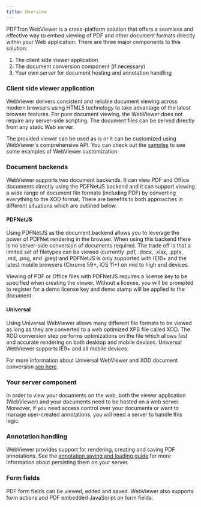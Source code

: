 ```yaml
---
title: Overview
---
```

PDFTron WebViewer is a cross-platform solution that offers a seamless and effective way to embed viewing of PDF and other document formats directly within your Web application. There are three major components to this solution:
1. The client side viewer application
2. The document conversion component (if necessary)
3. Your own server for document hosting and annotation handling

### Client side viewer application
WebViewer delivers consistent and reliable document viewing across modern browsers using HTML5 technology to take advantage of the latest browser features. For pure document viewing, the WebViewer does not require any server-side scripting. The document files can be served directly from any static Web server.

The provided viewer can be used as is or it can be customized using WebViewer's comprehensive API. You can check out the [samples](/webviewer/guides/run-samples) to see some examples of WebViewer customization.

### Document backends

WebViewer supports two document backends. It can view PDF and Office documents directly using the PDFNetJS backend and it can support viewing a wide range of document file formats (including PDF) by converting everything to the XOD format. There are benefits to both approaches in different situations which are outlined below.

#### PDFNetJS
Using PDFNetJS as the document backend allows you to leverage the power of PDFNet rendering in the browser. When using this backend there is no server-side conversion of documents required. The trade off is that a limited set of filetypes can be viewed (currently .pdf, .docx, .xlsx, .pptx, .md, .png, and .jpeg) and PDFNetJS is only supported with IE10+ and the latest mobile browsers (Chrome 59+, iOS 11+) on mid to high end devices.

Viewing of PDF or Office files with PDFNetJS requires a license key to be specified when creating the viewer. Without a license, you will be prompted to register for a demo license key and demo stamp will be applied to the document.

#### Universal
Using Universal WebViewer allows many different file formats to be viewed as long as they are converted to a web optimized XPS file called XOD. The XOD conversion step performs optimizations on the file which allows fast and accurate rendering on both desktop and mobile devices. Universal WebViewer supports IE9+ and all mobile devices.

For more information about Universal WebViewer and XOD document conversion [see here](/webviewer/guides/universal-webviewer).

### Your server component
In order to view your documents on the web, both the viewer application (WebViewer) and your documents need to be hosted on a web server. Moreover, if you need access control over your documents or want to manage user-created annotations, you will need a server to handle this logic.

### Annotation handling
WebViewer provides support for rendering, creating and saving PDF annotations. See the [annotation saving and loading guide](/webviewer/guides/basics/annotations/saving-loading-annotations) for more information about persisting them on your server.

### Form fields
PDF form fields can be viewed, edited and saved. WebViewer also supports form actions and PDF embedded JavaScript on form fields.